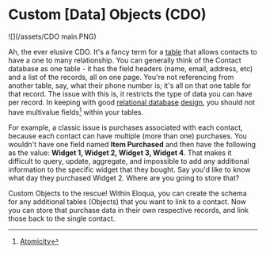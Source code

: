 # Custom \[Data\] Objects \(CDO\)

![](/assets/CDO main.PNG)

Ah, the ever elusive CDO. It's a fancy term for a [table](https://en.wikipedia.org/wiki/Table_%28database%29) that allows contacts to have a one to many relationship. You can generally think of the Contact database as one table - it has the field headers \(name, email, address, etc\) and a list of the records, all on one page. You're not referencing from another table, say, what their phone number is; it's all on that one table for that record. The issue with this is, it restricts the type of data you can have per record.  In keeping with good [relational database](https://en.wikipedia.org/wiki/Relational_database) [design](https://en.wikipedia.org/wiki/Database_normalization), you should not have multivalue fields[^1] within your tables.

For example, a classic issue is purchases associated with each contact, because each contact can have multiple \(more than one\) purchases. You wouldn't have one field named **Item Purchased** and then have the following as the value: **Widget 1, Widget 2, Widget 3, Widget 4**. That makes it difficult to query, update, aggregate, and impossible to add any additional information to the specific widget that they bought. Say you'd like to know what day they purchased Widget 2. Where are you going to store that?

Custom Objects to the rescue! Within Eloqua, you can create the schema for any additional tables \(Objects\) that you want to link to a contact. Now you can store that purchase data in their own respective records, and link those back to the single contact.

[^1]: [Atomicity](https://en.wikipedia.org/wiki/First_normal_form)


